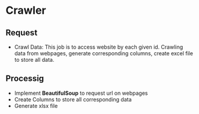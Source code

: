 # Crawler 
## Request

* Crawl Data: This job is to access website by each given id. Crawling data from webpages, generate corresponding columns, create excel file to store all data.

## Processig
* Implement **BeautifulSoup** to request url on webpages
* Create Columns to store all corresponding data
* Generate xlsx file
